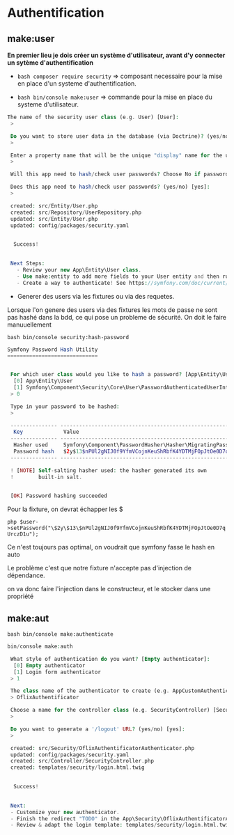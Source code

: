 Authentification 
=================

## make:user

<strong> En premier lieu je dois créer un système d'utilisateur, avant d'y connecter un sytème d'authentification </strong>

- ```bash composer require security``` => composant necessaire pour la mise en place d'un systeme d'authentification.

- ```bash bin/console make:user``` => commande pour la mise en place du systeme d'utilisateur.


```php
The name of the security user class (e.g. User) [User]:
 > 

 Do you want to store user data in the database (via Doctrine)? (yes/no) [yes]:
 > 

 Enter a property name that will be the unique "display" name for the user (e.g. email, username, uuid) [email]:
 > 

 Will this app need to hash/check user passwords? Choose No if passwords are not needed or will be checked/hashed by some other system (e.g. a single sign-on server).

 Does this app need to hash/check user passwords? (yes/no) [yes]:
 > 

 created: src/Entity/User.php
 created: src/Repository/UserRepository.php
 updated: src/Entity/User.php
 updated: config/packages/security.yaml

           
  Success! 
           

 Next Steps:
   - Review your new App\Entity\User class.
   - Use make:entity to add more fields to your User entity and then run make:migration.
   - Create a way to authenticate! See https://symfony.com/doc/current/security.html
```

- Generer des users via les fixtures ou via des requetes.
  
Lorsque l'on genere des users via des fixtures les mots de passe ne sont pas hashé dans la bdd, ce qui pose un probleme de sécurité.
On doit le faire manuuellement 

```bash bin/console security:hash-password```

```php
Symfony Password Hash Utility
=============================


 For which user class would you like to hash a password? [App\Entity\User]:
  [0] App\Entity\User
  [1] Symfony\Component\Security\Core\User\PasswordAuthenticatedUserInterface
 > 0

 Type in your password to be hashed:
 > 

 --------------- ----------------------------------------------------------------- 
  Key             Value                                                            
 --------------- ----------------------------------------------------------------- 
  Hasher used     Symfony\Component\PasswordHasher\Hasher\MigratingPasswordHasher  
  Password hash   $2y$13$nPUl2gNIJ0f9YfmVCojnKeuShRbfK4YDTMjFOpJtOe0D7qUrczD1u     
 --------------- ----------------------------------------------------------------- 

 ! [NOTE] Self-salting hasher used: the hasher generated its own        
 !        built-in salt.                                                

                                                                        
 [OK] Password hashing succeeded                                        
```

Pour la fixture, on devrat échapper les $

```php $user->setPassword("\$2y\$13\$nPUl2gNIJ0f9YfmVCojnKeuShRbfK4YDTMjFOpJtOe0D7qUrczD1u");```
        
Ce n'est toujours pas optimal, on voudrait que symfony fasse le hash en auto

Le problème c'est que notre fixture n'accepte pas d'injection de dépendance.

on va donc faire l'injection dans le constructeur, et le stocker dans une propriété

## make:aut

```bash bin/console make:authenticate```

```php
bin/console make:auth

 What style of authentication do you want? [Empty authenticator]:
  [0] Empty authenticator
  [1] Login form authenticator
 > 1

 The class name of the authenticator to create (e.g. AppCustomAuthenticator):
 > OflixAuthentificator

 Choose a name for the controller class (e.g. SecurityController) [SecurityController]:
 > 

 Do you want to generate a '/logout' URL? (yes/no) [yes]:
 > 

 created: src/Security/OflixAuthentificatorAuthenticator.php
 updated: config/packages/security.yaml
 created: src/Controller/SecurityController.php
 created: templates/security/login.html.twig

           
  Success! 
           

 Next:
 - Customize your new authenticator.
 - Finish the redirect "TODO" in the App\Security\OflixAuthentificatorAuthenticator::onAuthenticationSuccess() method.
 - Review & adapt the login template: templates/security/login.html.twig.
